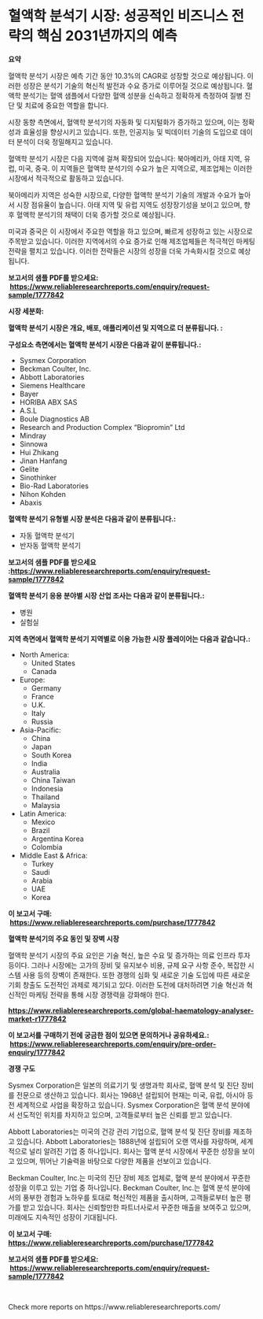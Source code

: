 <p><h1>혈액학 분석기 시장: 성공적인 비즈니스 전략의 핵심 2031년까지의 예측</h1></p><p><strong>요약</strong></p>
<p><p>혈액학 분석기 시장은 예측 기간 동안 10.3%의 CAGR로 성장할 것으로 예상됩니다. 이러한 성장은 분석기 기술의 혁신적 발전과 수요 증가로 이루어질 것으로 예상됩니다. 혈액학 분석기는 혈액 샘플에서 다양한 혈액 성분을 신속하고 정확하게 측정하여 질병 진단 및 치료에 중요한 역할을 합니다.</p><p>시장 동향 측면에서, 혈액학 분석기의 자동화 및 디지털화가 증가하고 있으며, 이는 정확성과 효율성을 향상시키고 있습니다. 또한, 인공지능 및 빅데이터 기술의 도입으로 데이터 분석이 더욱 정밀해지고 있습니다.</p><p>혈액학 분석기 시장은 다음 지역에 걸쳐 확장되어 있습니다: 북아메리카, 아태 지역, 유럽, 미국, 중국. 이 지역들은 혈액학 분석기의 수요가 높은 지역으로, 제조업체는 이러한 시장에서 적극적으로 활동하고 있습니다.</p><p>북아메리카 지역은 성숙한 시장으로, 다양한 혈액학 분석기 기술의 개발과 수요가 높아서 시장 점유율이 높습니다. 아태 지역 및 유럽 지역도 성장장기성을 보이고 있으며, 향후 혈액학 분석기의 채택이 더욱 증가할 것으로 예상됩니다.</p><p>미국과 중국은 이 시장에서 주요한 역할을 하고 있으며, 빠르게 성장하고 있는 시장으로 주목받고 있습니다. 이러한 지역에서의 수요 증가로 인해 제조업체들은 적극적인 마케팅 전략을 펼치고 있습니다. 이러한 전략들은 시장의 성장을 더욱 가속화시킬 것으로 예상됩니다.</p></p>
<p><strong>보고서의 샘플 PDF를 받으세요: &nbsp;<a href="https://www.reliableresearchreports.com/enquiry/request-sample/1777842">https://www.reliableresearchreports.com/enquiry/request-sample/1777842</a></strong></p>
<p><strong>시장 세분화:</strong></p>
<p><strong> 혈액학 분석기 시장은 개요, 배포, 애플리케이션 및 지역으로 더 분류됩니다. :</strong></p>
<p><strong>구성요소 측면에서는 혈액학 분석기 시장은 다음과 같이 분류됩니다.:</strong></p>
<p><ul><li>Sysmex Corporation</li><li>Beckman Coulter, Inc.</li><li>Abbott Laboratories</li><li>Siemens Healthcare</li><li>Bayer</li><li>HORIBA ABX SAS</li><li>A.S.L</li><li>Boule Diagnostics AB</li><li>Research and Production Complex “Biopromin” Ltd</li><li>Mindray</li><li>Sinnowa</li><li>Hui Zhikang</li><li>Jinan Hanfang</li><li>Gelite</li><li>Sinothinker</li><li>Bio-Rad Laboratories</li><li>Nihon Kohden</li><li>Abaxis</li></ul></p>
<p><strong> 혈액학 분석기 유형별 시장 분석은 다음과 같이 분류됩니다.:</strong></p>
<p><ul><li>자동 혈액학 분석기</li><li>반자동 혈액학 분석기</li></ul></p>
<p><strong>보고서의 샘플 PDF를 받으세요 :<a href="https://www.reliableresearchreports.com/enquiry/request-sample/1777842">https://www.reliableresearchreports.com/enquiry/request-sample/1777842</a></strong></p>
<p><strong> 혈액학 분석기 응용 분야별 시장 산업 조사는 다음과 같이 분류됩니다.:</strong></p>
<p><ul><li>병원</li><li>실험실</li></ul></p>
<p><strong>지역 측면에서 혈액학 분석기 지역별로 이용 가능한 시장 플레이어는 다음과 같습니다.:</strong></p>
<p><ul>
    <li>
        North America:
        <ul>
            <li>United States</li>
            <li>Canada</li>
        </ul>
    </li>
    <li>
        Europe:
        <ul>
            <li>Germany</li>
            <li>France</li>
            <li>U.K.</li>
            <li>Italy</li>
            <li>Russia</li>
        </ul>
    </li>
    <li>
        Asia-Pacific:
        <ul>
            <li>China</li>
            <li>Japan</li>
            <li>South Korea</li>
            <li>India</li>
            <li>Australia</li>
            <li>China Taiwan</li>
            <li>Indonesia</li>
            <li>Thailand</li>
            <li>Malaysia</li>
        </ul>
    </li>
    <li>
        Latin America:
        <ul>
            <li>Mexico</li>
            <li>Brazil</li>
            <li>Argentina Korea</li>
            <li>Colombia</li>
        </ul>
    </li>
    <li>
        Middle East & Africa:
        <ul>
            <li>Turkey</li>
            <li>Saudi</li>
            <li>Arabia</li>
            <li>UAE</li>
            <li>Korea</li>
        </ul>
    </li>
    </ul></p>
<p><strong>이 보고서 구매: &nbsp;<a href="https://www.reliableresearchreports.com/purchase/1777842">https://www.reliableresearchreports.com/purchase/1777842</a></strong></p>
<p><strong>혈액학 분석기의 주요 동인 및 장벽 시장</strong></p>
<p><p>혈액학 분석기 시장의 주요 요인은 기술 혁신, 높은 수요 및 증가하는 의료 인프라 투자 등이다. 그러나 시장에는 고가의 장비 및 유지보수 비용, 규제 요구 사항 준수, 복잡한 시스템 사용 등의 장벽이 존재한다. 또한 경쟁의 심화 및 새로운 기술 도입에 따른 새로운 기회 창출도 도전적인 과제로 제기되고 있다. 이러한 도전에 대처하려면 기술 혁신과 혁신적인 마케팅 전략을 통해 시장 경쟁력을 강화해야 한다.</p></p>
<p><strong><a href="https://www.reliableresearchreports.com/global-haematology-analyser-market-r1777842">https://www.reliableresearchreports.com/global-haematology-analyser-market-r1777842</a></strong></p>
<p><strong>이 보고서를 구매하기 전에 궁금한 점이 있으면 문의하거나 공유하세요.: &nbsp;<a href="https://www.reliableresearchreports.com/enquiry/pre-order-enquiry/1777842">https://www.reliableresearchreports.com/enquiry/pre-order-enquiry/1777842</a></strong></p>
<p><strong>경쟁 구도</strong></p>
<p><p>Sysmex Corporation은 일본의 의료기기 및 생명과학 회사로, 혈액 분석 및 진단 장비를 전문으로 생산하고 있습니다. 회사는 1968년 설립되어 현재는 미국, 유럽, 아시아 등 전 세계적으로 사업을 확장하고 있습니다. Sysmex Corporation은 혈액 분석 분야에서 선도적인 위치를 차지하고 있으며, 고객들로부터 높은 신뢰를 받고 있습니다.</p><p>Abbott Laboratories는 미국의 건강 관리 기업으로, 혈액 분석 및 진단 장비를 제조하고 있습니다. Abbott Laboratories는 1888년에 설립되어 오랜 역사를 자랑하며, 세계적으로 널리 알려진 기업 중 하나입니다. 회사는 혈액 분석 시장에서 꾸준한 성장을 보이고 있으며, 뛰어난 기술력을 바탕으로 다양한 제품을 선보이고 있습니다.</p><p>Beckman Coulter, Inc.는 미국의 진단 장비 제조 업체로, 혈액 분석 분야에서 꾸준한 성장을 이루고 있는 기업 중 하나입니다. Beckman Coulter, Inc.는 혈액 분석 분야에서의 풍부한 경험과 노하우를 토대로 혁신적인 제품을 출시하며, 고객들로부터 높은 평가를 받고 있습니다. 회사는 신뢰할만한 파트너사로서 꾸준한 매출을 보여주고 있으며, 미래에도 지속적인 성장이 기대됩니다.</p></p>
<p><strong>이 보고서 구매: &nbsp; <a href="https://www.reliableresearchreports.com/purchase/1777842">https://www.reliableresearchreports.com/purchase/1777842</a></strong></p>
<p><strong>보고서의 샘플 PDF를 받으세요: &nbsp;<a href="https://www.reliableresearchreports.com/enquiry/request-sample/1777842">https://www.reliableresearchreports.com/enquiry/request-sample/1777842</a></strong><strong></strong></p>
<p>&nbsp;</p>
<p>Check more reports on https://www.reliableresearchreports.com/</p>